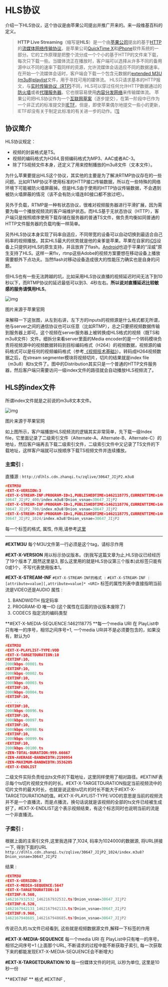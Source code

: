 # HLS协议

介绍一下HLS协议，这个协议是由苹果公司提出并推广开来的。来一段维基百科的定义。

> **HTTP Live Streaming**（缩写是**HLS**）是一个由[苹果公司](https://zh.wikipedia.org/wiki/%E8%8B%B9%E6%9E%9C%E5%85%AC%E5%8F%B8)提出的基于[HTTP](https://zh.wikipedia.org/wiki/HTTP)的[流媒体](https://zh.wikipedia.org/wiki/%E6%B5%81%E5%AA%92%E4%BD%93)[网络传输协议](https://zh.wikipedia.org/wiki/%E7%BD%91%E7%BB%9C%E4%BC%A0%E8%BE%93%E5%8D%8F%E8%AE%AE)。是苹果公司[QuickTime X](https://zh.wikipedia.org/w/index.php?title=QuickTime_X&action=edit&redlink=1)和[iPhone](https://zh.wikipedia.org/wiki/IPhone)软件系统的一部分。它的工作原理是把整个流分成一个个小的基于HTTP的文件来下载，每次只下载一些。当媒体流正在播放时，客户端可以选择从许多不同的备用源中以不同的速率下载同样的资源，允许流媒体会话适应不同的数据速率。在开始一个流媒体会话时，客户端会下载一个包含元数据的[extended M3U (m3u8)](https://zh.wikipedia.org/w/index.php?title=Extended_M3U&action=edit&redlink=1)[playlist](https://zh.wikipedia.org/w/index.php?title=Playlist&action=edit&redlink=1)文件，用于寻找可用的媒体流。
> HLS只请求基本的HTTP报文，与[实时传输协议（RTP)](https://zh.wikipedia.org/wiki/%E5%AE%9E%E6%97%B6%E4%BC%A0%E8%BE%93%E5%8D%8F%E8%AE%AE)不同，HLS可以穿过任何允许HTTP数据通过的[防火墙](https://zh.wikipedia.org/wiki/%E9%98%B2%E7%81%AB%E5%A2%99)或者[代理服务器](https://zh.wikipedia.org/wiki/%E4%BB%A3%E7%90%86%E6%9C%8D%E5%8A%A1%E5%99%A8)。它也很容易使用[内容分发网络](https://zh.wikipedia.org/wiki/%E5%86%85%E5%AE%B9%E5%88%86%E5%8F%91%E7%BD%91%E7%BB%9C)来传输媒体流。
> 苹果公司把HLS协议作为一个[互联网草案](https://zh.wikipedia.org/w/index.php?title=Internet-Draft&action=edit&redlink=1)（逐步提交），在第一阶段中已作为一个非正式的标准提交到[IETF](https://zh.wikipedia.org/wiki/IETF)。但是，即使苹果偶尔地提交一些小的更新，IETF却没有关于制定此标准的有关进一步的动作。[[1\]](https://zh.wikipedia.org/wiki/HTTP_Live_Streaming#cite_note-1)

## 协议简介

HLS协议规定：

- 视频的封装格式是TS。
- 视频的编码格式为H264,音频编码格式为MP3、AAC或者AC-3。
- 除了TS视频文件本身，还定义了用来控制播放的m3u8文件（文本文件）。

为什么苹果要提出HLS这个协议，其实他的主要是为了解决RTMP协议存在的一些问题。比如RTMP协议不使用标准的HTTP接口传输数据，所以在一些特殊的网络环境下可能被防火墙屏蔽掉。但是HLS由于使用的HTTP协议传输数据，不会遇到被防火墙屏蔽的情况（该不会有防火墙连80接口都不放过吧）。

另外于负载，RTMP是一种有状态协议，很难对视频服务器进行平滑扩展，因为需要为每一个播放视频流的客户端维护状态。而HLS基于无状态协议（HTTP），客户端只是按照顺序使用下载存储在服务器的普通TS文件，做负责均衡如同普通的HTTP文件服务器的负载均衡一样简单。

另外HLS协议本身实现了码率自适应，不同带宽的设备可以自动切换到最适合自己码率的视频播放。其实HLS最大的优势就是他的亲爹是苹果。苹果在自家的[iOS](http://lib.csdn.net/base/ios)设备上只提供对HLS的原生支持，并且放弃了flash。[Android](http://lib.csdn.net/base/android)也迫于平果的“淫威”原生支持了HLS。这样一来flv，rtmp这些Adobe的视频方案要想在移动设备上播放需要额外下点功夫。当然flash对移动设备造成很大的性能压力确实也是自身的问题。

但HLS也有一些无法跨越的坑，比如采用HLS协议直播的视频延迟时间无法下到10秒以下，而RTMP协议的延迟最低可以到3、4秒左右。**所以说对直播延迟比较敏感的服务请慎用HLS**。

![img](http://upload-images.jianshu.io/upload_images/1328846-39f999dab36167db.png?imageMogr2/auto-orient/strip%7CimageView2/2/w/1240)



图片来源于苹果官网

来解释一下这张图，从左到右讲，左下方的inputs的视频源是什么格式都无所谓，他与server之间的通信协议也可以任意（比如RTMP），总之只要把视频数据传输到服务器上即可。这个视频在server服务器上被转换成HLS格式的视频（既TS和m3u8文件）文件。细拆分来看server里面的Media encoder的是一个转码模块负责将视频源中的视频数据转码到目标编码格式（H264）的视频数据，视频源的编码格式可以是任何的视频编码格式（参考[《视频技术基础》](http://www.jianshu.com/p/c905f3ec59c9%E7%9A%84%E5%B0%81%E8%A3%85%E6%A0%BC%E5%BC%8F%E7%AB%A0%E8%8A%82)）。转码成H264视频数据之后，在stream segmenter模块将视频切片，切片的结果就是index file（m3u8）和ts文件了。图中的Distribution其实只是一个普通的HTTP文件服务器，然后客户端只需要访问一级index文件的路径就会自动播放HLS视频流了。

## HLS的index文件

所谓index文件就是之前说的m3u8文本文件。

![img](http://upload-images.jianshu.io/upload_images/1328846-d0df01e6b2dec3bb.png?imageMogr2/auto-orient/strip%7CimageView2/2/w/1240)



图片来源于苹果官网

如上图所示，客户端播放HLS视频流的逻辑其实非常简单，先下载一级Index file，它里面记录了二级索引文件（Alternate-A、Alternate-B、Alternate-C）的地址，然后客户端再去下载二级索引文件，二级索引文件中又记录了TS文件的下载地址，这样客户端就可以按顺序下载TS视频文件并连续播放。

### 主索引 :

直播源 : `http://dlhls.cdn.zhanqi.tv/zqlive/30647_JIjP2.m3u8`

```cpp
#EXTM3U
#EXT-X-VERSION:3
#EXT-X-STREAM-INF:PROGRAM-ID=1,PUBLISHEDTIME=1462118775,CURRENTTIME=1462155858,BANDWIDTH=400000,RESOLUTION=854x480
30647_JIjP2_400/index.m3u8?Dnion_vsnae=30647_JIjP2
#EXT-X-STREAM-INF:PROGRAM-ID=1,PUBLISHEDTIME=1462118776,CURRENTTIME=1462155858,BANDWIDTH=700000,RESOLUTION=1280x720
30647_JIjP2_700/index.m3u8?Dnion_vsnae=30647_JIjP2
#EXT-X-STREAM-INF:PROGRAM-ID=1,PUBLISHEDTIME=1462118775,CURRENTTIME=1462155858,BANDWIDTH=1024000,RESOLUTION=1280x720
30647_JIjP2_1024/index.m3u8?Dnion_vsnae=30647_JIjP2
```

每一个标签的格式, 属性, 作用,请参考[这里](https://link.jianshu.com?t=http://tools.ietf.org/html/draft-pantos-http-live-streaming)

------

**#EXTM3U**
 每个M3U文件第一行必须是这个tag，请标示作用

**#EXT-X-VERSION**
 用以标示协议版本。(到我写这篇文章为止,HLS协议已经经历了19个版本了,既然这里是3, 那么这里用的就是HLS协议第三个版本)此标签只能有0或1个，不写代表使用版本1。

**#EXT-X-STREAM-INF**
 `#EXT-X-STREAM-INF的格式 :`
 `#EXT-X-STREAM-INF : [attribute=value][,attribute=value]* <URI>`
 标签的属性列表中直接指明当前流是VIDEO还是AUDIO
 属性 :

1. BANDWIDTH              指定码率
2. PROGRAM-ID            唯一ID (这个属性在后面的协议版本废除了)
3. CODECS                    指定流的编码类型

**#EXT-X-MEDIA-SEQUENCE:1462118775 **每一个media URI 在 PlayList中只有唯一的序号，相邻之间序号+1, 一个media URI并不是必须要包含的，如果没有，默认为0

```cpp
#EXTM3U
#EXT-X-PLAYLIST-TYPE:VOD
#EXT-X-TARGETDURATION:10
#EXTINF:10,
2000kbps-00001.ts
#EXTINF:10,
2000kbps-00002.ts
#EXTINF:10,
2000kbps-00003.ts
#EXTINF:10,
2000kbps-00004.ts
#EXTINF:10,
... ...
#EXTINF:10,
2000kbps-00096.ts
#EXTINF:10,
2000kbps-00097.ts
#EXTINF:10,
2000kbps-00098.ts
#EXTINF:10,
2000kbps-00099.ts
#EXTINF:10,
2000kbps-00100.ts
#ZEN-TOTAL-DURATION:999.66667
#ZEN-AVERAGE-BANDWIDTH:2190954
#ZEN-MAXIMUM-BANDWIDTH:3536205
#EXT-X-ENDLIST
```

二级文件实际负责给出ts文件的下载地址，这里同样使用了相对路径。#EXTINF表示每个ts切片视频文件的时长。#EXT-X-TARGETDURATION指定当前视频流中的切片文件的最大时长，也就是说这些ts切片的时长不能大于#EXT-X-TARGETDURATION的值。#EXT-X-PLAYLIST-TYPE:VOD的意思是当前的视频流并不是一个直播流，而是点播流，换句话说就是该视频的全部的ts文件已经被生成好了，#EXT-X-ENDLIST这个表示视频结束，有这个标志同时也说明当前的流是一个非直播流。

### 子索引 :

根据上面的主索引文件,这里我选择了,1024, 码率为1024000的数据源, 将URL拼接一下, 得到下面的URL
 `http://dlhls.cdn.zhanqi.tv/zqlive/30647_JIjP2_1024/index.m3u8?Dnion_vsnae=30647_JIjP2`

结果 :

```cpp
#EXTM3U
#EXT-X-VERSION:3
#EXT-X-MEDIA-SEQUENCE:5647
#EXT-X-TARGETDURATION:10
#EXTINF:9.560,
1462167932532_1462167932532.ts?Dnion_vsnae=30647_JIjP2
#EXTINF:6.520,
1462167942133_1462167942133.ts?Dnion_vsnae=30647_JIjP2
#EXTINF:9.960,
1462167948685_1462167948685.ts?Dnion_vsnae=30647_JIjP2
```

传说已久的.ts文件已经看到, 这些就是视频数据源文件,解释一下标签的作用

**#EXT-X-MEDIA-SEQUENCE**
 每一个media URI 在 PlayList中只有唯一的序号，相邻之间序号+1
 (上面那个URL, 不断请求的过程中能不断获取子索引, 每一次获取下来的都能发现EXT-X-MEDIA-SEQUENCE会不断增大)

**#EXT-X-TARGETDURATION:10**
 每一份媒体文件的时间, 以秒为单位, 这里是10秒一份

**#EXTINF **
 格式 #EXTINF <duration>,<title>
 每一份媒体文件的详细信息, duration : 媒体持续时间, 应该四舍五入为整数,上面的例子,9.560就是这一份媒体文件的持续时间
 title : 1462167932532_1462167932532.ts?Dnion_vsnae=30647_JIjP2这个是这一份媒体文件的URL地址,

## 播放模式

- **点播VOD**的特点就是当前时间点可以获取到所有index文件和ts文件，二级index文件中记录了所有ts文件的地址。这种模式允许客户端访问全部内容。上面的例子中就是一个点播模式下的m3u8的结构。
- **Live** 模式就是实时生成M3u8和ts文件。它的索引文件一直处于动态变化的，播放的时候需要不断下载二级index文件，以获得最新生成的ts文件播放视频。如果一个二级index文件的末尾没有#EXT-X-ENDLIST标志，说明它是一个Live视频流。

客户端在播放VOD模式的视频时其实只需要下载一次一级index文件和二级index文件就可以得到所有ts文件的下载地址，除非客户端进行比特率切换，否则无需再下载任何index文件，只需顺序下载ts文件并播放就可以了。但是Live模式下略有不同，因为播放的同时，新ts文件也在被生成中，所以客户端实际上是下载一次二级index文件，然后下载ts文件，再下载二级index文件（这个时候这个二级index文件已经被重写，记录了新生成的ts文件的下载地址）,再下载新ts文件，如此反复进行播放